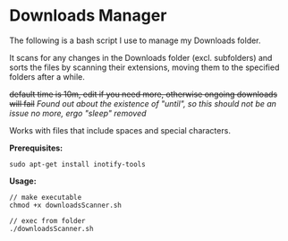 # Downloads Manager
The following is a bash script I use to manage my Downloads folder.

It scans for any changes in the Downloads folder (excl. subfolders) and sorts the files by scanning their extensions, moving them to the specified folders after a while.

~~default time is 10m, edit if you need more, otherwise ongoing downloads will fail~~
 *Found out about the existence of "until", so this should not be an issue no more, ergo "sleep" removed*

Works with files that include spaces and special characters.

**Prerequisites:**

```
sudo apt-get install inotify-tools
```

**Usage:**

```
// make executable
chmod +x downloadsScanner.sh

// exec from folder
./downloadsScanner.sh
```
